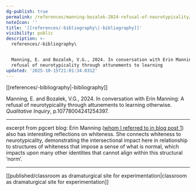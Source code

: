 ```yaml
---
dg-publish: true
permalink: /references/manning-bozalek-2024-refusal-of-neurotypicality/
noteIcon: ''
title: '[[references/-bibliography\|-bibliography]]'
visibility: public
description: >-
  references/-bibliography\


  Manning, E. and Bozalek, V.G., 2024. In conversation with Erin Manning: A
  refusal of neurotypicality through attunements to learning 
updated: '2025-10-15T21:01:34.031Z'
---
```


[[references/-bibliography\|-bibliography]]

Manning, E. and Bozalek, V.G., 2024. In conversation with Erin Manning: A refusal of neurotypicality through attunements to learning otherwise. _Qualitative Inquiry_, p.10778004241254397.

---
excerpt from pgcert blog: 
Erin Manning ([whom I referred to in blog post 1](https://mmhrpgcert.myblog.arts.ac.uk/2024/04/30/disability-reflections-on-intersectionality-positionality/)) also has interesting reflections on whiteness. She connects whiteness to neurotypicality, demonstrating the intersectional impact here in relationship to structures of whiteness that impose a sense of what is normal, which impacts upon many other identities that cannot align within this structural ‘norm’.

---

[[published/classroom as dramaturgical site for experimentation\|classroom as dramaturgical site for experimentation]]
